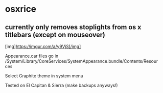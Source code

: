 # osxrice

currently only removes stoplights from os x titlebars (except on mouseover)
----

[img]https://imgur.com/a/y9VjS[/img]

Appearance.car files go in /System/Library/CoreServices/SystemAppearance.bundle/Contents/Resources

Select Graphite theme in system menu

Tested on El Capitan & Sierra (make backups anyways!)
